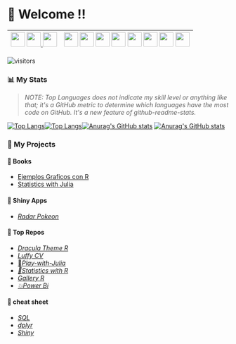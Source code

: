 # 🤖 Welcome !! 

|<a href = "https://www.linkedin.com/in/daniel-rojsanch/"> <img height="32" width="32" src="https://cdn.simpleicons.org/LinkedIn" /></a> <a href = "mailto:daniel.rojsanch@gmail.com"><img height="32" width="32" src="https://cdn.simpleicons.org/Gmail" /> </a> <a href = "https://t.me/daniel_rojsanch"><img height="32" width="32" src="https://cdn.simpleicons.org/Telegram" /> </a>|<img height="32" width="32" src="https://cdn.simpleicons.org/R" /> <img height="32" width="32" src="https://cdn.simpleicons.org/Julia" /> <img height="32" width="32" src="https://cdn.simpleicons.org/LaTeX" /> <img height="32" width="32" src="https://cdn.simpleicons.org/MySQL/2196F3" /> <img height="32" width="32" src="https://cdn.simpleicons.org/VisualStudioCode" /> <img height="32" width="32" src="https://cdn.simpleicons.org/Jupyter" /> <img height="32" width="32" src="https://cdn.simpleicons.org/PowerBi" /> <img height="32" width="32" src="https://cdn.simpleicons.org/Linux/000000" />|
|---|---|

![visitors](https://visitor-badge.glitch.me/badge?page_id=daniel-rojsanch.daniel-rojsanch&left_color=yellow&right_color=blue)

### :bar_chart: My Stats

> *NOTE: Top Languages does not indicate my skill level or anything like that; it's a GitHub metric to determine which languages have the most code on GitHub. It's a new feature of github-readme-stats.*

[![Top Langs](https://github-readme-stats-goku.vercel.app/api/top-langs/?username=daniel-rojsanch&layout=compact&hide=jupyter%20notebook,html,css,javascript&theme=dracula#gh-light-mode-only)](https://github.com/anuraghazra/github-readme-stats#gh-light-mode-only)[![Top Langs](https://github-readme-stats-goku.vercel.app/api/top-langs/?username=daniel-rojsanch&layout=compact&hide=jupyter%20notebook,html,css,javascript&theme=aura_dark#gh-dark-mode-only)](https://github.com/anuraghazra/github-readme-stats#gh-dark-mode-only)[![Anurag's GitHub stats](https://github-readme-stats-goku.vercel.app/api?username=daniel-rojsanch&show_icons=true&theme=yeblu#gh-light-mode-only)](https://github.com/anuraghazra/github-readme-stats#gh-light-mode-only) [![Anurag's GitHub stats](https://github-readme-stats-goku.vercel.app/api?username=daniel-rojsanch&show_icons=true&theme=discord_old_blurple#gh-dark-mode-only)](https://github.com/anuraghazra/github-readme-stats#gh-dark-mode-only) 

<!--[](./profile-3d-contrib/profile-season-animate.svg)-->

### 📌 My Projects


#### 📙 Books
- [Ejemplos Graficos con R](https://daniel-rojsanch.github.io/50-Ejemplos-Graficos-con-R/intro.html)
- [Statistics with Julia ](https://daniel-rojsanch.github.io/Statistics-with-Julia/intro.html) 

#### 🎸 Shiny Apps 
- [*Radar Pokeon*](https://daniel-rojsanch.shinyapps.io/radar_pokemon/)

#### 🚀 Top Repos 
- [*Dracula Theme R*](https://github.com/daniel-rojsanch/dracula-theme-R)
- [*Luffy CV*](https://github.com/daniel-rojsanch/Luffy-awesome-cv)
- [🐸*Play-with-Julia*](https://github.com/daniel-rojsanch/Play-with-Julia)
- [*🌵Statistics with R*](https://github.com/daniel-rojsanch/Statistics-wit)
- [*Gallery R*](https://github.com/daniel-rojsanch/Gallery-R)
- [*💥Power Bi*](https://github.com/daniel-rojsanch/Power-Bi)
#### 🍕 cheat sheet 
- [*SQL*](https://learnsql.com/blog/sql-basics-cheat-sheet/sql-basics-cheat-sheet-a4.pdf) 
- [*dplyr*](https://www.rstudio.com/wp-content/uploads/2015/02/data-wrangling-cheatsheet.pdf) 
- [*Shiny*](https://shiny.rstudio.com/images/shiny-cheatsheet.pdf)

